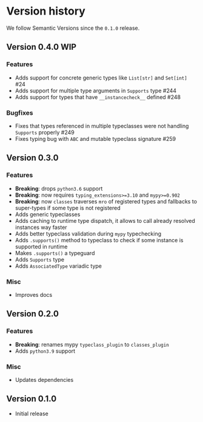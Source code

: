 # Version history

We follow Semantic Versions since the `0.1.0` release.


## Version 0.4.0 WIP

### Features

- Adds support for concrete generic types like `List[str]` and `Set[int]` #24
- Adds support for multiple type arguments in `Supports` type #244
- Adds support for types that have `__instancecheck__` defined #248

### Bugfixes

- Fixes that types referenced in multiple typeclasses
  were not handling `Supports` properly #249
- Fixes typing bug with `ABC` and mutable typeclass signature #259


## Version 0.3.0

### Features

- **Breaking**: drops `python3.6` support
- **Breaking**: now requires `typing_extensions>=3.10` and `mypy>=0.902`
- **Breaking**: now `classes` traverses `mro` of registered types
  and fallbacks to super-types if some type is not registered
- Adds generic typeclasses
- Adds caching to runtime type dispatch,
  it allows to call already resolved instances way faster
- Adds better typeclass validation during `mypy` typechecking
- Adds `.supports()` method to typeclass to check
  if some instance is supported in runtime
- Makes `.supports()` a typeguard
- Adds `Supports` type
- Adds `AssociatedType` variadic type

### Misc

- Improves docs


## Version 0.2.0

### Features

- **Breaking**: renames mypy `typeclass_plugin` to `classes_plugin`
- Adds `python3.9` support

### Misc

- Updates dependencies


## Version 0.1.0

- Initial release
